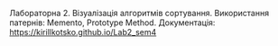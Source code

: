 Лабораторна 2. Візуалізація алгоритмів сортування. Використання патернів: Memento, Prototype Method. Документація: https://kirillkotsko.github.io/Lab2_sem4
